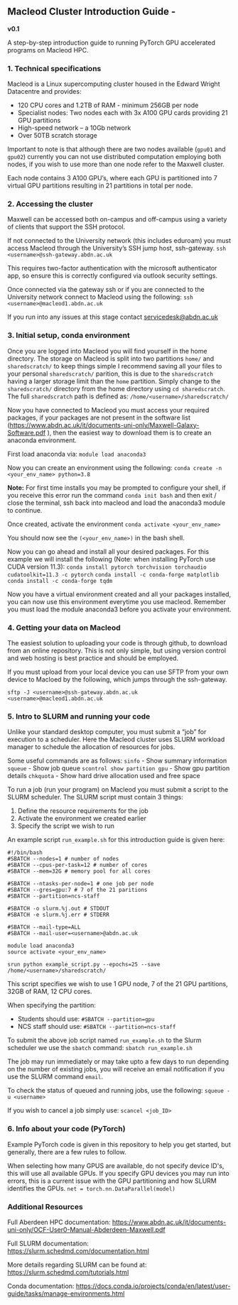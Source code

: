 ## Macleod Cluster Introduction Guide -
**v0.1**


A step-by-step introduction guide to running PyTorch GPU accelerated programs on Macleod HPC.

### 1. Technical specifications

Macleod is a Linux supercomputing cluster housed in the Edward Wright Datacentre and provides:
- 120 CPU cores and 1.2TB of RAM - minimum 256GB per node
- Specialist nodes: Two nodes each with 3x A100 GPU cards providing 21 GPU partitions
- High-speed network – a 10Gb network
- Over 50TB scratch storage

Important to note is that although there are two nodes available (`gpu01` and `gpu02`) currently you can not use distributed computation employing both nodes, if you wish to use more than one node refer to the Maxwell cluster.

Each node contains 3 A100 GPU’s, where each GPU is partitioned into 7 virtual GPU partitions resulting in 21 partitions in total per node.

### 2. Accessing the cluster

Maxwell can be accessed both on-campus and off-campus using a variety of clients that support the SSH protocol.

If not connected to the University network (this includes eduroam) you must access Macleod through the University’s SSH jump host, ssh-gateway.
`ssh <username>@ssh-gateway.abdn.ac.uk`

This requires two-factor authentication with the microsoft authenticator app, so ensure this is correctly configured via outlook security settings.

Once connected via the gateway ssh or if you are connected to the University network connect to Macleod using the following:
`ssh <username>@macleod1.abdn.ac.uk`

If you run into any issues at this stage contact servicedesk@abdn.ac.uk  

### 3. Initial setup, conda environment

Once you are logged into Macleod you will find yourself in the home directory. The storage on Macleod is split into two partitions `home/` and `sharedscratch/` to keep things simple I recommend saving all your files to your personal `sharedscratch/` parition, this is due to the `sharedscratch` having a larger storage limit than the `home` partition. Simply change to the `sharedscratch/` directory from the home directory using `cd sharedscratch`. The full `sharedscratch` path is defined as: `/home/<username>/sharedscratch/`



Now you have connected to Macleod you must access your required packages, if your packages are not present in the software list (https://www.abdn.ac.uk/it/documents-uni-only/Maxwell-Galaxy-Software.pdf ), then the easiest way to download them is to create an anaconda environment. 

First load anaconda via:
`module load anaconda3`

Now you can create an environment using the following:
`conda create -n <your_env_name> python=3.8`

**Note:** For first time installs you may be prompted to configure your shell, if you receive this error run the command `conda init bash` and then exit / close the terminal, ssh back into macleod and load the anaconda3 module to continue.

Once created, activate the environment
`conda activate <your_env_name>` 

You should now see the `(<your_env_name>)` in the bash shell.

Now you can go ahead and install all your desired packages.
For this example we will install the following (Note: when installing PyTorch use CUDA version 11.3):
`conda install pytorch torchvision torchaudio cudatoolkit=11.3 -c pytorch`
`conda install -c conda-forge matplotlib`
`conda install -c conda-forge tqdm`

Now you have a virtual environment created and all your packages installed, you can now use this environment everytime you use macleod. Remember you must load the module anaconda3 before you activate your environment.

### 4. Getting your data on Macleod

The easiest solution to uploading your code is through github, to download from an online repository. This is not only simple, but using version control and web hosting is best practice and should be employed.

If you must upload from your local device you can use SFTP from your own device to Macloed by the following, which jumps through the ssh-gateway.

`sftp -J <username>@ssh-gateway.abdn.ac.uk <username>@macleod1.abdn.ac.uk`

### 5. Intro to SLURM and running your code

Unlike your standard desktop computer, you must submit a “job” for execution to a scheduler. Here the Macleod cluster uses SLURM workload manager to schedule the allocation of resources for jobs.

Some useful commands are as follows:
`sinfo` - Show summary information 
`squeue` - Show job queue
`scontrol show partition gpu` - Show gpu partition details
`chkquota` - Show hard drive allocation used and free space

To run a job (run your program) on Macleod you must submit a script to the SLURM scheduler. The SLURM script must contain 3 things:
1. Define the resource requirements for the job
2. Activate the environment we created earlier
3. Specify the script we wish to run

An example script `run_example.sh` for this introduction guide is given here:

```
#!/bin/bash
#SBATCH --nodes=1 # number of nodes
#SBATCH --cpus-per-task=12 # number of cores
#SBATCH --mem=32G # memory pool for all cores

#SBATCH --ntasks-per-node=1 # one job per node
#SBATCH --gres=gpu:7 # 7 of the 21 paritions
#SBATCH --partition=ncs-staff 

#SBATCH -o slurm.%j.out # STDOUT
#SBATCH -e slurm.%j.err # STDERR

#SBATCH --mail-type=ALL 
#SBATCH --mail-user=<username>@abdn.ac.uk 

module load anaconda3
source activate <your_env_name>

srun python example_script.py --epochs=25 --save /home/<username>/sharedscratch/
```

This script specifies we wish to use 1 GPU node, 7 of the 21 GPU partitions, 32GB of RAM, 12 CPU cores.

When specifying the partition:
- Students should use: `#SBATCH --partition=gpu`
- NCS staff should use: `#SBATCH --partition=ncs-staff`

To submit the above job script named `run_example.sh` to the Slurm scheduler we use the `sbatch` command:
`sbatch run_example.sh`

The job may run immediately or may take upto a few days to run depending on the number of existing jobs, you will receive an email notification if you use the SLURM command `email`.

To check the status of queued and running jobs, use the following:
`squeue -u <username>` 

If you wish to cancel a job simply use:
`scancel <job_ID>`

### 6. Info about your code (PyTorch)

Example PyTorch code is given in this repository to help you get started, but generally, there are a few rules to follow.

When selecting how many GPUS are available, do not specify device ID's, this will use all available GPUs. If you specify GPU devices you may run into errors, this is a current issue with the GPU partitioning and how SLURM identifies the GPUs.
`net = torch.nn.DataParallel(model)`


### Additional Resources 

Full Aberdeen HPC documentation: 
https://www.abdn.ac.uk/it/documents-uni-only/OCF-User0-Manual-Abderdeen-Maxwell.pdf

Full SLURM documentation:
https://slurm.schedmd.com/documentation.html 

More details regarding SLURM can be found at: 
https://slurm.schedmd.com/tutorials.html 

Conda documentation:
https://docs.conda.io/projects/conda/en/latest/user-guide/tasks/manage-environments.html 